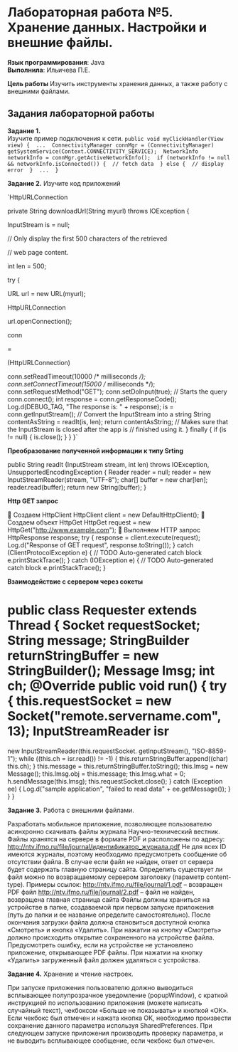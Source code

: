 # Лабораторная работа №5. Хранение данных. Настройки и внешние файлы.
**Язык программирования**: Java  
**Выполнила**: Ильичева П.Е.

**Цель работы**
Изучить инструменты хранения данных, а также работу с внешними 
файлами. 

## Задания лабораторной работы 
**Задание 1.**  
Изучите пример подключения к сети. 
`public void myClickHandler(View view) { 
... 
ConnectivityManager connMgr = (ConnectivityManager) 
getSystemService(Context.CONNECTIVITY_SERVICE); 
NetworkInfo networkInfo = connMgr.getActiveNetworkInfo(); 
if (networkInfo != null && networkInfo.isConnected()) { 
// fetch data 
} else { 
// display error 
} 
... 
}`

**Задание 2.**
Изучите код приложений 

`HttpURLConnection 

private String downloadUrl(String myurl) throws IOException { 

InputStream is = null; 

// Only display the first 500 characters of the retrieved 

// web page content. 

int len = 500; 

try { 

URL url = new URL(myurl); 

HttpURLConnection 

url.openConnection(); 

conn 

= 

(HttpURLConnection) 

conn.setReadTimeout(10000 /* milliseconds */); 
conn.setConnectTimeout(15000 /* milliseconds */); 
conn.setRequestMethod("GET"); conn.setDoInput(true); 
// Starts the query conn.connect(); 
int response = conn.getResponseCode(); 
Log.d(DEBUG_TAG, "The response is: " + response); is = 
conn.getInputStream(); 
// Convert the InputStream into a string 
String contentAsString = readIt(is, len); 
return contentAsString; 
// Makes sure that the InputStream is closed after the app is 
// finished using it. 
} finally { 
if (is != null) { 
is.close(); 
} 
} 
}`

**Преобразование полученной информации к типу Srting**

public String readIt (InputStream stream, int len) throws IOException, 
UnsupportedEncodingException { 
Reader reader = null; 
reader = new InputStreamReader(stream, "UTF-8"); 
char[] buffer = new char[len]; 
reader.read(buffer); 
return new String(buffer); 
} 

**Http GET запрос**

 Создаем HttpClient 
HttpClient client = new DefaultHttpClient(); 
 Создаем объект HttpGet 
HttpGet request = new HttpGet("http://www.example.com"); 
 Выполняем HTTP запрос 
HttpResponse response;
try { 
response = client.execute(request); 
Log.d("Response of GET request", response.toString()); 
} catch (ClientProtocolException e) { 
// TODO Auto-generated catch block 
e.printStackTrace(); 
} catch (IOException e) {
// TODO Auto-generated catch block 
e.printStackTrace(); 
} 

**Взаимодействие с сервером через сокеты**

public class Requester extends Thread { 
Socket requestSocket; 
String message; 
StringBuilder returnStringBuffer = new StringBuilder(); 
Message lmsg; 
int ch; 
@Override public void run() { 
try { 
this.requestSocket = new Socket("remote.servername.com", 
13); 
InputStreamReader 
isr 
= 
new 
InputStreamReader(this.requestSocket. getInputStream(), "ISO-8859- 
1"); 
while ((this.ch = isr.read()) != -1) { 
this.returnStringBuffer.append((char) this.ch); 
} 
this.message = this.returnStringBuffer.toString(); 
this.lmsg = new Message(); 
this.lmsg.obj = this.message; 
this.lmsg.what = 0; 
h.sendMessage(this.lmsg); 
this.requestSocket.close(); 
} 
catch (Exception ee) { 
Log.d("sample application", "failed to read data" + 
ee.getMessage()); 
} 
} 
}

**Задание 3.** Работа с внешними файлами.

Разработать мобильное приложение, позволяющее пользователю 
асинхронно скачивать файлы журнала Научно-технический вестник. Файлы 
хранятся на сервере в формате PDF и расположены по адресу: 
http://ntv.ifmo.ru/file/journal/идентификатор_журнала.pdf 
Не для всех ID имеются журналы, поэтому необходимо предусмотреть 
сообщение об отсутствии файла. В случае если файл не найден, ответ от 
сервера будет содержать главную страницу сайта. 
Определить существует ли файл можно по возвращаемому сервером 
заголовку (параметр content-type). 
Примеры ссылок: 
http://ntv.ifmo.ru/file/journal/1.pdf – возвращен PDF файл 
http://ntv.ifmo.ru/file/journal/2.pdf – файл не найден, возвращена главная 
страница сайта 
Файлы должны храниться на устройстве в папке, создаваемой при 
первом запуске приложения (путь до папки и ее название определите 
самостоятельно). 
После окончания загрузки файла должна становиться  доступной 
кнопка «Смотреть» и кнопка «Удалить». 
При нажатии на кнопку «Смотреть» должно происходить открытие 
сохраненного на устройстве файла. Предусмотреть ошибку, если на 
устройстве не установлено приложение, открывающее PDF файлы. 
При нажатии на кнопку «Удалить» загруженный файл должен 
удаляться с устройства.



**Задание 4.** Хранение и чтение настроек.

При запуске приложения пользователю должно выводиться 
всплывающее полупрозрачное уведомление (popupWindow), с краткой 
инструкцией по использованию приложения (можете написать случайный 
текст), чекбоксом «Больше не показывать» и кнопкой «ОК».
Если чекбокс был отмечен и нажата кнопка ОК, необходимо 
произвести сохранение данного параметра используя SharedPreferences. При 
следующем запуске приложения производить проверку параметра, и не 
выводить всплывающее сообщение, если чекбокс был отмечен.



